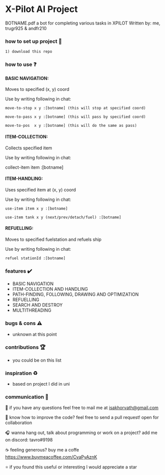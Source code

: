 # X-Pilot AI Project
BOTNAME.pdf a bot for completing various tasks in XPILOT
Written by: me, trugr925 & andfr210

### how to set up project :file_folder:

```
1) download this repo
```

### how to use :question:
#### BASIC NAVIGATION:
Moves to specified (x, y) coord

Use by writing following in chat:

```
move-to-stop x y :[botname] (this will stop at specified coord)

move-to-pass x y :[botname] (this will pass by specified coord)

move-to-pos  x y :[botname] (this will do the same as pass)
```

#### ITEM-COLLECTION:
Collects specified item

Use by writing following in chat:

collect-item item :[botname]

#### ITEM-HANDLING:
Uses specified item at (x, y) coord

Use by writing following in chat:

```
use-item item x y :[botname]

use-item tank x y (next/prev/detach/fuel) :[botname]
```

#### REFUELLING: 
Moves to specified fuelstation and refuels ship

Use by writing following in chat:

```
refuel stationId :[botname]
```

### features :heavy_check_mark:
* BASIC NAVIGATION 
* ITEM-COLLECTION AND HANDLING
* PATH-FINDING, FOLLOWING, DRAWING AND OPTIMIZATION 
* REFUELLING 
* SEARCH AND DESTROY
* MULTITHREADING

### bugs & cons :warning:
* unknown at this point

### contributions :trophy:
* you could be on this list

### inspiration :recycle:
* based on project I did in uni

### communication :speech_balloon:
:email: if you have any questions feel free to mail me at isakhorvath@gmail.com

:beers: know how to improve the code? feel free to send a pull request! open for collaboration

:headphones: wanna hang out, talk about programming or work on a project? add me on discord: tavro#9198

:coffee: feeling generous? buy me a coffe https://www.buymeacoffee.com/CvaPyAznK

:star: if you found this useful or interesting I would appreciate a star 
